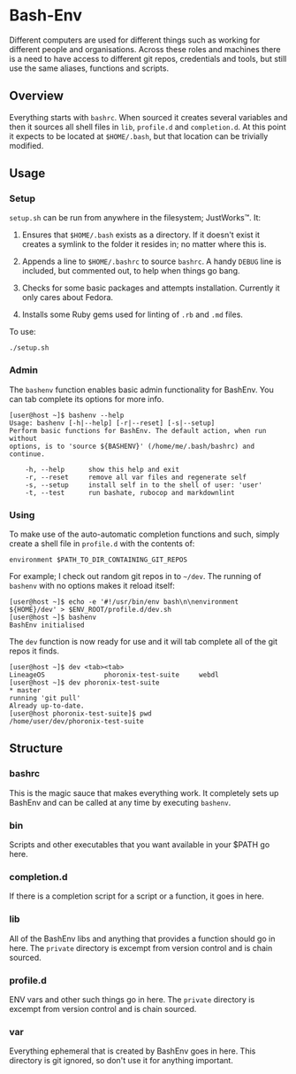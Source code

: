 # Bash-Env

Different computers are used for different things such as working for different
people and organisations. Across these roles and machines there is a need to
have access to different git repos, credentials and tools, but still use the
same aliases, functions and scripts.

## Overview

Everything starts with `bashrc`. When sourced it creates several variables and
then it sources all shell files in `lib`, `profile.d` and `completion.d`. At
this point it expects to be located at `$HOME/.bash`, but that location can be
trivially modified.

## Usage

### Setup

`setup.sh` can be run from anywhere in the filesystem; JustWorks™. It:

1. Ensures that `$HOME/.bash` exists as a directory. If it doesn't exist it
    creates a symlink to the folder it resides in; no matter where this is.

1. Appends a line to `$HOME/.bashrc` to source `bashrc`. A handy `DEBUG` line is
    included, but commented out, to help when things go bang.

1. Checks for some basic packages and attempts installation. Currently it only
    cares about Fedora.

1. Installs some Ruby gems used for linting of `.rb` and `.md` files.

To use:

```
./setup.sh
```

### Admin

The `bashenv` function enables basic admin functionality for BashEnv. You can
tab complete its options for more info.

```
[user@host ~]$ bashenv --help
Usage: bashenv [-h|--help] [-r|--reset] [-s|--setup]
Perform basic functions for BashEnv. The default action, when run without
options, is to 'source ${BASHENV}' (/home/me/.bash/bashrc) and continue.

    -h, --help      show this help and exit
    -r, --reset     remove all var files and regenerate self
    -s, --setup     install self in to the shell of user: 'user'
    -t, --test      run bashate, rubocop and markdownlint
```

### Using

To make use of the auto-automatic completion functions and such, simply create
a shell file in `profile.d` with the contents of:

```
environment $PATH_TO_DIR_CONTAINING_GIT_REPOS
```

For example; I check out random git repos in to `~/dev`. The running of
`bashenv` with no options makes it reload itself:

```
[user@host ~]$ echo -e '#!/usr/bin/env bash\n\nenvironment ${HOME}/dev' > $ENV_ROOT/profile.d/dev.sh
[user@host ~]$ bashenv
BashEnv initialised
```

The `dev` function is now ready for use and it will tab complete all of the git
repos it finds.

```
[user@host ~]$ dev <tab><tab>
LineageOS               phoronix-test-suite     webdl
[user@host ~]$ dev phoronix-test-suite
* master
running 'git pull'
Already up-to-date.
[user@host phoronix-test-suite]$ pwd
/home/user/dev/phoronix-test-suite
```

## Structure

### bashrc

This is the magic sauce that makes everything work. It completely sets up
BashEnv and can be called at any time by executing `bashenv`.

### bin

Scripts and other executables that you want available in your $PATH go here.

### completion.d

If there is a completion script for a script or a function, it goes in here.

### lib

All of the BashEnv libs and anything that provides a function should go in
here. The `private` directory is excempt from version control and is chain
sourced.

### profile.d

ENV vars and other such things go in here. The `private` directory is excempt
from version control and is chain sourced.

### var

Everything ephemeral that is created by BashEnv goes in here. This directory
is git ignored, so don't use it for anything important.

